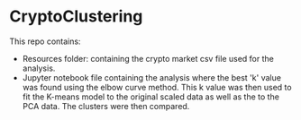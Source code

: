 # CryptoClustering
This repo contains: <br/>
- Resources folder: containing the crypto market csv file used for the analysis.
- Jupyter notebook file containing the analysis where the best 'k' value was found using the elbow curve method. This k value was then used to fit the K-means model to the original scaled data as well as the to the PCA data. The clusters were then compared.
